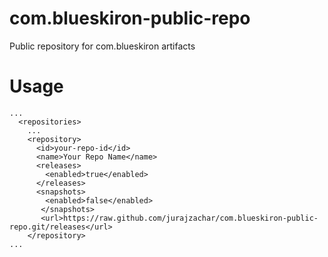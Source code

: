 # com.blueskiron-public-repo
Public repository for com.blueskiron artifacts

# Usage

```
...
  <repositories>
    ...
    <repository>
      <id>your-repo-id</id>
      <name>Your Repo Name</name>
      <releases>
        <enabled>true</enabled>
      </releases>
      <snapshots>
        <enabled>false</enabled>
       </snapshots>
       <url>https://raw.github.com/jurajzachar/com.blueskiron-public-repo.git/releases</url>
    </repository>
...
```
